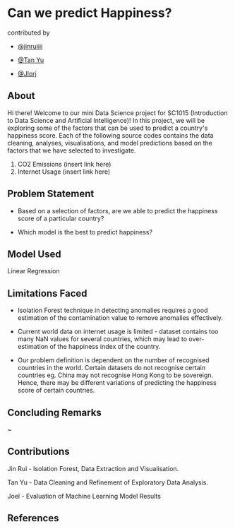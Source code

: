# Can we predict Happiness?
contributed by 

- [@jinruiiii](https://github.com/jinruiiii)

- [@Tan Yu](https://github.com/Tan-Yu)

- [@Jlorj](https://github.com/Jlorj)

## About
Hi there! Welcome to our mini Data Science project for SC1015 (Introduction to Data Science and Artificial Intelligence)!
In this project, we will be exploring some of the factors that can be used to predict a country's happiness score. 
Each of the following source codes contains the data cleaning, analyses, visualisations, and model predictions based on the factors that we have selected to investigate.

1. CO2 Emissions  (insert link here)
2. Internet Usage (insert link here)

## Problem Statement
- Based on a selection of factors, are we able to predict the happiness score of a particular country?

- Which model is the best to predict happiness?

## Model Used
Linear Regression

## Limitations Faced 
- Isolation Forest technique in detecting anomalies requires a good estimation of the contamination value to remove anomalies effectively. 

- Current world data on internet usage is limited - dataset contains too many NaN values for several countries, which may lead to over-estimation of the happiness index of the country.

- Our problem definition is dependent on the number of recognised countries in the world. Certain datasets do not recognise certain countries eg. China may not recognise Hong Kong to be sovereign. Hence, there may be different variations of predicting the happiness score of certain countries.   

## Concluding Remarks
~ 


## Contributions
Jin Rui - Isolation Forest, Data Extraction and Visualisation.

Tan Yu  - Data Cleaning and Refinement of Exploratory Data Analysis.

Joel    - Evaluation of Machine Learning Model Results 

## References


